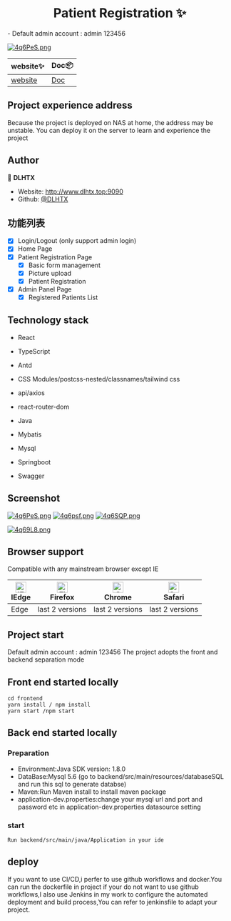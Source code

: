 <!--
 * @Author: DLHTX
 * @Date: 2021-10-02 19:02:00
 * @LastEditTime: 2021-10-03 11:31:16
 * @LastEditors: DLHTX
 * @Description: In User Settings Edit
 * @FilePath: \chrome extensionf:\Desktop\Patient Registration\README.md
-->
<h1 align="center">Patient Registration ✨</h1>
- Default admin account : admin 123456

[![4q6PeS.png](https://z3.ax1x.com/2021/10/03/4q6PeS.png)](https://imgtu.com/i/4q6PeS)

| website✨     |   Doc📦  |  
| ----------- | ----------- | 
| [website](http://www.dlhtx.top:9090) | [Doc](https://github.com/DLHTX/patienentRegistration) 

## Project experience address
Because the project is deployed on NAS at home, the address may be unstable. You can deploy it on the server to learn and experience the project

## Author
👤 **DLHTX**

* Website: http://www.dlhtx.top:9090
* Github: [@DLHTX](https://github.com/DLHTX/)


## 功能列表
- [x] Login/Logout (only support admin login)
- [x] Home Page
- [x] Patient Registration Page
  - [x] Basic form management
  - [x] Picture upload 
  - [x] Patient Registration
- [x] Admin Panel Page
  - [x] Registered Patients List
  
## Technology stack
- React
- TypeScript
- Antd
- CSS Modules/postcss-nested/classnames/tailwind css
- api/axios
- react-router-dom

- Java
- Mybatis
- Mysql
- Springboot
- Swagger
## Screenshot
[![4q6PeS.png](https://z3.ax1x.com/2021/10/03/4q6PeS.png)](https://imgtu.com/i/4q6PeS)
[![4q6psf.png](https://z3.ax1x.com/2021/10/03/4q6psf.png)](https://imgtu.com/i/4q6psf)
[![4q6SQP.png](https://z3.ax1x.com/2021/10/03/4q6SQP.png)](https://imgtu.com/i/4q6SQP)

[![4q69L8.png](https://z3.ax1x.com/2021/10/03/4q69L8.png)](https://imgtu.com/i/4q69L8)

## Browser support

Compatible with any mainstream browser except IE

| [<img src="https://raw.githubusercontent.com/alrra/browser-logos/master/src/edge/edge_48x48.png" alt="IE / Edge" width="24px" height="24px" />](https://godban.github.io/browsers-support-badges/)</br>IEdge | [<img src="https://raw.githubusercontent.com/alrra/browser-logos/master/src/firefox/firefox_48x48.png" alt="Firefox" width="24px" height="24px" />](https://godban.github.io/browsers-support-badges/)</br>Firefox | [<img src="https://raw.githubusercontent.com/alrra/browser-logos/master/src/chrome/chrome_48x48.png" alt="Chrome" width="24px" height="24px" />](https://godban.github.io/browsers-support-badges/)</br>Chrome | [<img src="https://raw.githubusercontent.com/alrra/browser-logos/master/src/safari/safari_48x48.png" alt="Safari" width="24px" height="24px" />](https://godban.github.io/browsers-support-badges/)</br>Safari |
| ------------------------------------------------------------ | ------------------------------------------------------------ | ------------------------------------------------------------ | ------------------------------------------------------------ |
| Edge                                                         | last 2 versions                                              | last 2 versions                                              | last 2 versions                                              |


## Project start
Default admin account : admin 123456
The project adopts the front and backend separation mode

## Front end started locally

```
cd frontend
yarn install / npm install
yarn start /npm start
```

## Back end started locally
### Preparation
- Environment:Java SDK version: 1.8.0
- DataBase:Mysql 5.6 (go to backend/src/main/resources/databaseSQL and run this sql to generate databse)
- Maven:Run Maven install to install maven package
- application-dev.properties:change your mysql url and port and password etc in application-dev.properties datasource setting
### start
```
Run backend/src/main/java/Application in your ide
```
## deploy
If you want to use CI/CD,i perfer to use github workflows and docker.You can run the dockerfile in project
if your do not want to use github workflows,I also use Jenkins in my work to configure the automated deployment and build process,You can refer to jenkinsfile to adapt your project.